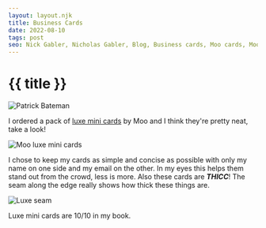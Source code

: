 ```yaml
---
layout: layout.njk
title: Business Cards
date: 2022-08-10
tags: post
seo: Nick Gabler, Nicholas Gabler, Blog, Business cards, Moo cards, Moo luxe
---
```

# {{ title }}
![Patrick Bateman](/images/bateman.png)  
  
I ordered a pack of [luxe mini cards](https://www.moo.com/us/business-cards/minicards) by Moo and I think they're pretty neat, take a look!  
  
![Moo luxe mini cards](/images/moo1.png)  
  
I chose to keep my cards as simple and concise as possible with only my name on one side and my email on the other. In my eyes this helps them stand out from the crowd, less is more. Also these cards are ***THICC***! The seam along the edge really shows how thick these things are.  
  
![Luxe seam](/images/moo2.png)  
  
Luxe mini cards are 10/10 in my book.

